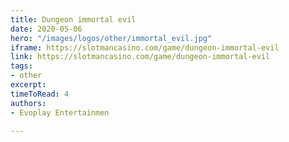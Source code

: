 ```yaml
---
title: Dungeon immortal evil
date: 2020-05-06
hero: "/images/logos/other/immortal_evil.jpg"
iframe: https://slotmancasino.com/game/dungeon-immortal-evil
link: https://slotmancasino.com/game/dungeon-immortal-evil
tags:
- other
excerpt: 
timeToRead: 4
authors:
- Evoplay Entertainmen

---
```

